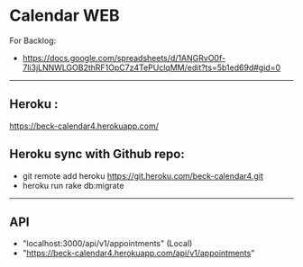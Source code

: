 # Calendar WEB

For Backlog:
- https://docs.google.com/spreadsheets/d/1ANGRvO0f-7li3jLNNWLGOB2thRF1OpC7z4TePUclqMM/edit?ts=5b1ed69d#gid=0
---
<strong>Heroku</strong> :
---
https://beck-calendar4.herokuapp.com/


Heroku sync with Github repo:
---
- git remote add heroku https://git.heroku.com/beck-calendar4.git
- heroku run rake db:migrate

---
<strong>API</strong>
---
- "localhost:3000/api/v1/appointments"  (Local)
- "https://beck-calendar4.herokuapp.com/api/v1/appointments"